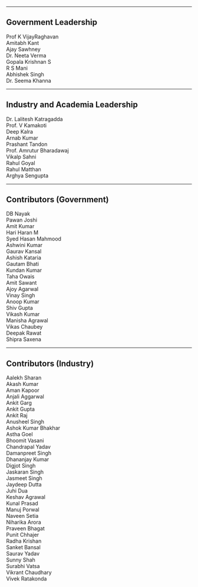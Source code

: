 ---------------------------------
Government Leadership
---------------------------------
Prof K  VijayRaghavan  
Amitabh Kant  
Ajay Sawhney  
Dr. Neeta Verma  
Gopala Krishnan S  
R S Mani  
Abhishek Singh  
Dr. Seema Khanna  

---------------------------------
Industry and Academia Leadership
---------------------------------
Dr. Lalitesh Katragadda  
Prof. V Kamakoti  
Deep Kalra  
Arnab Kumar  
Prashant Tandon  
Prof. Amrutur Bharadawaj  
Vikalp Sahni  
Rahul Goyal  
Rahul Matthan  
Arghya Sengupta  

---------------------------------
Contributors (Government)
---------------------------------
DB Nayak  
Pawan Joshi  
Amit Kumar  
Hari Haran M  
Syed Hasan Mahmood  
Ashwini Kumar  
Gaurav Kansal  
Ashish Kataria  
Gautam Bhati  
Kundan Kumar  
Taha Owais  
Amit Sawant  
Ajoy Agarwal  
Vinay Singh  
Anoop Kumar  
Shiv Gupta  
Vikash Kumar  
Manisha Agrawal  
Vikas Chaubey  
Deepak Rawat  
Shipra Saxena  

---------------------------------
Contributors (Industry)
---------------------------------
Aalekh Sharan  
Akash Kumar  
Aman Kapoor  
Anjali Aggarwal  
Ankit Garg  
Ankit Gupta   
Ankit Raj  
Anusheel Singh  
Ashok Kumar Bhakhar  
Astha Goel  
Bhoomit Vasani  
Chandrapal Yadav  
Damanpreet Singh  
Dhananjay Kumar  
Digjot Singh  
Jaskaran Singh  
Jasmeet Singh  
Jaydeep Dutta  
Juhi Dua  
Keshav Agrawal  
Kunal Prasad  
Manuj Porwal  
Naveen Setia  
Niharika Arora  
Praveen Bhagat  
Punit Chhajer  
Radha Krishan  
Sanket Bansal  
Saurav Yadav  
Sunny Shah  
Surabhi Vatsa  
Vikrant Chaudhary  
Vivek Ratakonda  
